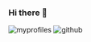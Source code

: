 ### Hi there 👋

![myprofiles](https://github-readme-stats.vercel.app/api?username={dmsgpk237}&theme=blue-green)
![github](https://img.shields.io/badge/GitHub-100000?style=for-the-badge&logo=github&logoColor=white)

